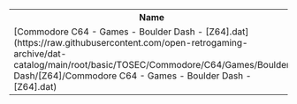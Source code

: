 <table>
<tr><th>Name</th><th>Size</th></tr>
<tr><td>[Commodore C64 - Games - Boulder Dash - [Z64].dat](https://raw.githubusercontent.com/open-retrogaming-archive/dat-catalog/main/root/basic/TOSEC/Commodore/C64/Games/Boulder Dash/[Z64]/Commodore C64 - Games - Boulder Dash - [Z64].dat)</td><td>2439</td></tr>
</table>
